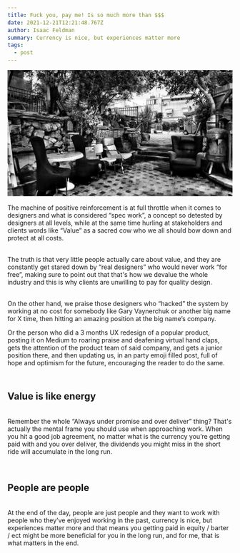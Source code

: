 ```yaml
---
title: Fuck you, pay me! Is so much more than $$$
date: 2021-12-21T12:21:48.767Z
author: Isaac Feldman
summary: Currency is nice, but experiences matter more
tags:
  - post
---
```

![](/static/img/1_ycyzgedptpjmncdfi5hcaw.jpeg)

The machine of positive reinforcement is at full throttle when it comes to designers and what is considered “spec work”, a concept so detested by designers at all levels, while at the same time hurling at stakeholders and clients words like “Value” as a sacred cow who we all should bow down and protect at all costs.

<br/>The truth is that very little people actually care about value, and they are constantly get stared down by “real designers” who would never work “for free”, making sure to point out that that's how we devalue the whole industry and this is why clients are unwilling to pay for quality design.  

<br/>On the other hand, we praise those designers who “hacked” the system by working at no cost for somebody like Gary Vaynerchuk or another big name for X time, then hitting an amazing position at the big name’s company.<br/>

Or the person who did a 3 months UX redesign of a popular product, posting it on Medium to roaring praise and deafening virtual hand claps, gets the attention of the product team of said company, and gets a junior position there, and then updating us, in an party emoji filled post, full of hope and optimism for the future, encouraging the reader to do the same.

## <br/> Value is like energy

<br/>Remember the whole “Always under promise and over deliver” thing? That's actually the mental frame you should use when approaching work. When you hit a good job agreement, no matter what is the currency you’re getting paid with and you over deliver, the dividends you might miss in the short ride will accumulate in the long run.

<br/>
<h2>People are people</h2>
<br/>
At the end of the day, people are just people and they want to work with people who they’ve enjoyed working in the past, currency is nice, but experiences matter more and that means you getting paid in equity / barter / ect might be more beneficial for you in the long run, and for me, that is what matters in the end.
